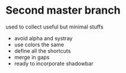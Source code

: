 # Second master branch
used to collect useful but minimal stuffs

- avoid alpha and systray
- use colors the same
- define all the shortcuts
- merge in gaps
- ready to incorporate shadowbar
